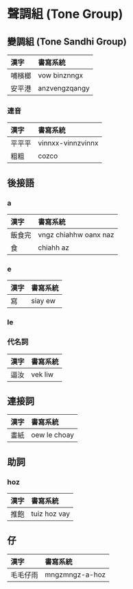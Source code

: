 # 聲調組 (Tone Group)

## 變調組 (Tone Sandhi Group)

| 漢字 | 書寫系統 |
| :--- | :--- |
| 哺檳榔 | vow binznngx |
| 安平港 | anzvengzqangy |

### 連音

| 漢字 | 書寫系統 |
| :--- | :--- |
| 平平平 | vinnxx-vinnzvinnx |
| 粗粗 | cozco |

## 後接語

### a

| 漢字 | 書寫系統 |
| :--- | :--- |
| 飯食完 | vngz chiahhw oanx naz |
| 食 | chiahh az |

### e

| 漢字 | 書寫系統 |
| :--- | :--- |
| 寫 | siay ew |

### le

### 代名詞

| 漢字 | 書寫系統 |
| :--- | :--- |
| 逼汝 | vek liw |

## 連接詞

| 漢字 | 書寫系統 |
| :--- | :--- |
| 畫紙 | oew le choay |

## 助詞

### hoz

| 漢字 | 書寫系統 |
| :--- | :--- |
| 推飽 | tuiz hoz vay |

## 仔

| 漢字 | 書寫系統 |
| :--- | :--- |
| 毛毛仔雨 | mngzmngz-a-hoz |
